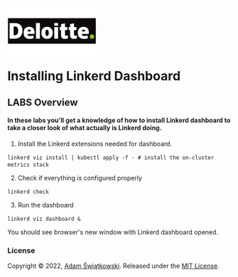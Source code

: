 <img src="../../logo.png" alt="Deloitte logo" width="200" align="left">
<br><br>
<br><br>
<br><br>

# Installing Linkerd Dashboard

## LABS Overview

#### In these labs you'll get a knowledge of how to install Linkerd dashboard to take a closer look of what actually is Linkerd doing.

1. Install the Linkerd extensions needed for dashboard.
```
linkerd viz install | kubectl apply -f - # install the on-cluster metrics stack
```
2. Check if everything is configured properly
```
linkerd check
```
3. Run the dashboard
```
linkerd viz dashboard &
```
You should see browser's new window with Linkerd dashboard opened.

### License

Copyright © 2022, [Adam Świątkowski](https://github.com/sz3jdii).
Released under the [MIT License](../../LICENSE).
